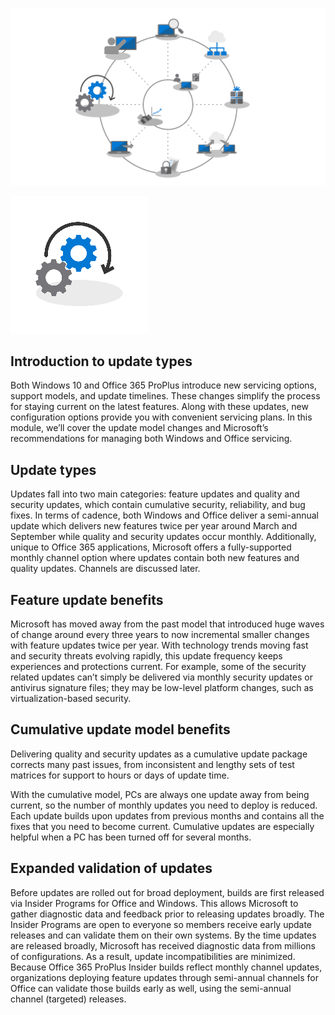 ![step-7-wheel](../media/step-7-wheel.png)

![step-7-icon](../media/step-7-icon.png)

## Introduction to update types
Both Windows 10 and Office 365 ProPlus introduce new servicing options, support models, and update timelines. These changes simplify the process for staying current on the latest features. Along with these updates, new configuration options provide you with convenient servicing plans. In this module, we’ll cover the update model changes and Microsoft’s recommendations for managing both Windows and Office servicing.

## Update types
Updates fall into two main categories: feature updates and quality and security updates, which contain cumulative security, reliability, and bug fixes. In terms of cadence, both Windows and Office deliver a semi-annual update which delivers new features twice per year around March and September while quality and security updates occur monthly. Additionally, unique to Office 365 applications, Microsoft offers a fully-supported monthly channel option where updates contain both new features and quality updates. Channels are discussed later.

## Feature update benefits
Microsoft has moved away from the past model that introduced huge waves of change around every three years to now incremental smaller changes with feature updates twice per year. With technology trends moving fast and security threats evolving rapidly, this update frequency keeps experiences and protections current. For example, some of the security related updates can’t simply be delivered via monthly security updates or antivirus signature files; they may be low-level platform changes, such as virtualization-based security.

## Cumulative update model benefits
Delivering quality and security updates as a cumulative update package corrects many past issues, from inconsistent and lengthy sets of test matrices for support to hours or days of update time.

With the cumulative model, PCs are always one update away from being current, so the number of monthly updates you need to deploy is reduced. Each update builds upon updates from previous months and contains all the fixes that you need to become current. Cumulative updates are especially helpful when a PC has been turned off for several months.

## Expanded validation of updates
Before updates are rolled out for broad deployment, builds are first released via Insider Programs for Office and Windows. This allows Microsoft to gather diagnostic data and feedback prior to releasing updates broadly. The Insider Programs are open to everyone so members receive early update releases and can validate them on their own systems. By the time updates are released broadly, Microsoft has received diagnostic data from millions of configurations. As a result, update incompatibilities are minimized.
Because Office 365 ProPlus Insider builds reflect monthly channel updates, organizations deploying feature updates through semi-annual channels for Office can validate those builds early as well, using the semi-annual channel (targeted) releases.
